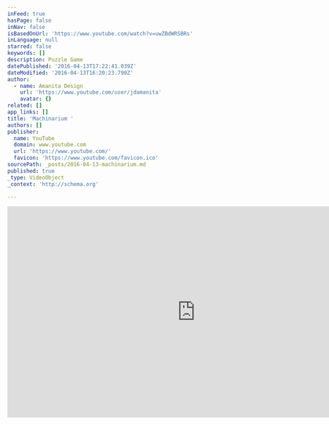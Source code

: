 ```yaml
---
inFeed: true
hasPage: false
inNav: false
isBasedOnUrl: 'https://www.youtube.com/watch?v=uwZBdWRSBRs'
inLanguage: null
starred: false
keywords: []
description: Puzzle Game
datePublished: '2016-04-13T17:22:41.039Z'
dateModified: '2016-04-13T16:20:23.790Z'
author:
  - name: Amanita Design
    url: 'https://www.youtube.com/user/jdamanita'
    avatar: {}
related: []
app_links: []
title: 'Machinarium '
authors: []
publisher:
  name: YouTube
  domain: www.youtube.com
  url: 'https://www.youtube.com/'
  favicon: 'https://www.youtube.com/favicon.ico'
sourcePath: _posts/2016-04-13-machinarium.md
published: true
_type: VideoObject
_context: 'http://schema.org'

---
```

<iframe src="https://cdn.embedly.com/widgets/media.html?src=https%3A%2F%2Fwww.youtube.com%2Fembed%2FuwZBdWRSBRs%3Ffeature%3Doembed&amp;url=https%3A%2F%2Fwww.youtube.com%2Fwatch%3Fv%3DuwZBdWRSBRs&amp;image=https%3A%2F%2Fi.ytimg.com%2Fvi%2FuwZBdWRSBRs%2Fhqdefault.jpg&amp;key=b7d04c9b404c499eba89ee7072e1c4f7&amp;type=text%2Fhtml&amp;schema=youtube" width="854" height="480" scrolling="no" frameborder="0" allowfullscreen="allowfullscreen" style=""></iframe>